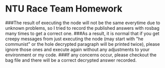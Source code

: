 # NTU Race Team Homework

###The result of executing the node will not be the same everytime due to unknown problems, so I tried to record the published answers with rosbag many times to get a correct one.
###As a result, it is normal that if you get creepy messages from just executing the node (may start with "he communist" or the hole decrypted paragraph will be printed twice), please ignore those ones and execute again without any adjustments to your environment or my code.
###If any concerns occur, please checkout the bag file and there will be a correct decrypted answer recorded.
